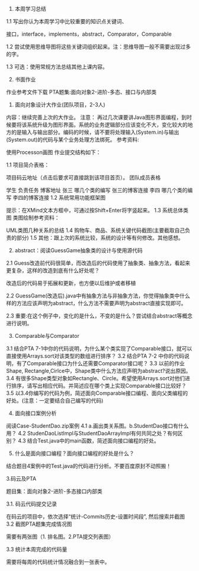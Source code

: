 1. 本周学习总结

1.1 写出你认为本周学习中比较重要的知识点关键词、

接口，interface，implements，abstract，Comparator，Comparable

1.2 尝试使用思维导图将这些关键词组织起来。注：思维导图一般不需要出现过多的字。

1.3 可选：使用常规方法总结其他上课内容。

2. 书面作业

作业参考文件下载
PTA题集:面向对象2-进阶-多态、接口与内部类

1. 面向对象设计大作业(团队项目，2-3人)

内容：继续完善上次的大作业。
注意： 再过几次课要讲Java图形界面编程，到时候要将该系统升级为图形界面。系统的业务逻辑部分应该变化不大，变化较大的地方的是输入与输出部分。编码的时候，请不要将处理输入(System.in)与输出(System.out)的代码与某个业务处理方法绑死。
参考资料:

使用Processon画图
作业提交结构如下：

1.1 项目简介表格：

项目码云地址（点击后要求可直接跳到该项目首页）。
团队成员表格

学生	负责任务	博客地址
张三	哪几个类的编写	张三的博客连接
李四	哪几个类的编写	李四的博客连接
1.2 系统常用功能框架图


提示：在XMind文本方框中，可通过按Shift+Enter将字竖起来。
1.3 系统总体类图
类图绘制参考资料：

UML类图几种关系的总结
1.4 购物车、商品、系统关键代码截图(主要截取自己负责的部分)
1.5 其他：跟上次的系统比较，系统的设计等有何修改。其他感想。

2. abstract：阅读GuessGame抽象类的设计与使用源代码

2.1 Guess改造前代码很简单，而改造后的代码使用了抽象类、抽象方法，看起来更复杂，这样的改造到底有什么好处呢？

改造后的代码易于拓展和更新，也方便以后维护或者移植

2.2 GuessGame(改造后).java中有抽象方法与非抽象方法，你觉得抽象类中什么样的方法应该声明为abstract，什么方法不需要声明为abstract直接实现即可。



2.3 重要:在这个例子中，变化的是什么，不变的是什么？尝试结合abstract等概念进行说明。

3. Comparable与Comparator

3.1 结合PTA 7-1中你的代码说明，为什么某个类实现了Comparable接口，就可以直接使用Arrays.sort对该类型的数组进行排序？
3.2 结合PTA 7-2 中你的代码说明，有了Comparable接口为什么还需要Comparator接口呢？
3.3 以前的作业Shape, Rectangle,Cirlce中，Shape类中什么方法应声明为abstract?说出原因。
3.4 有很多Shape类型对象如Rectangle、Circle。希望使用Arrays.sort对他们进行排序，请写出相应代码。并简述应在哪个类上实现Comparable接口比较好？
3.5 以3.4你编写的代码为例，简述面向Comparable接口编程、面向父类编程的好处。(注意：一定要结合自己编写的代码)

4. 面向接口案例分析

阅读Case-StudentDao.zip案例
4.1 a.画出类关系图。b.StudentDao接口有什么用？
4.2 StudenDaoListImpl与StudentDaoArrayImpl有何共同之处？有何区别？
4.3 结合Test.java中的main函数，简述面向接口编程的好处。

5. 什么是面向接口编程？面向接口编程的好处是什么？

结合题目4案例中的Test.java的代码进行分析。不要百度原封不动照搬！

3.码云及PTA

题目集：面向对象2-进阶-多态接口内部类

3.1. 码云代码提交记录

在码云的项目中，依次选择“统计-Commits历史-设置时间段”, 然后搜索并截图
3.2 截图PTA题集完成情况图

需要有两张图（1. 排名图。2.PTA提交列表图）

3.3 统计本周完成的代码量

需要将每周的代码统计情况融合到一张表中。